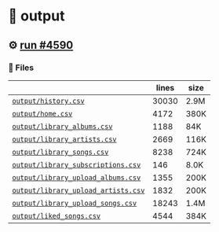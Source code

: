 # 📝  output 

## ⚙️ [run #4590](https://github.com/jwenerd/ytm-dl/actions/runs/15988379117)

### 📁 Files

|                                                                         |lines|size|
|-------------------------------------------------------------------------|-----|----|
|[`output/history.csv` ](output/history.csv)                              |30030|2.9M|
|[`output/home.csv` ](output/home.csv)                                    |4172 |380K|
|[`output/library_albums.csv` ](output/library_albums.csv)                |1188 |84K |
|[`output/library_artists.csv` ](output/library_artists.csv)              |2669 |116K|
|[`output/library_songs.csv` ](output/library_songs.csv)                  |8238 |724K|
|[`output/library_subscriptions.csv` ](output/library_subscriptions.csv)  |146  |8.0K|
|[`output/library_upload_albums.csv` ](output/library_upload_albums.csv)  |1355 |200K|
|[`output/library_upload_artists.csv` ](output/library_upload_artists.csv)|1832 |200K|
|[`output/library_upload_songs.csv` ](output/library_upload_songs.csv)    |18243|1.4M|
|[`output/liked_songs.csv` ](output/liked_songs.csv)                      |4544 |384K|